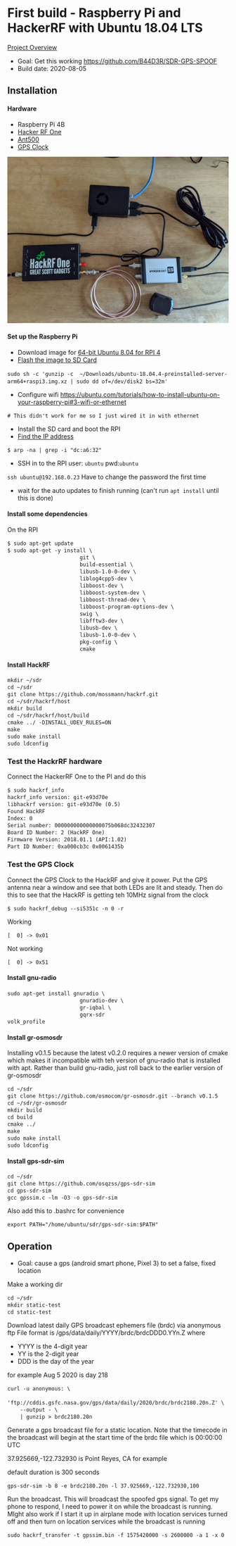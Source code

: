 # First build - Raspberry Pi and HackerRF with Ubuntu 18.04 LTS

[Project Overview](../README.md)

- Goal: Get this working https://github.com/B44D3R/SDR-GPS-SPOOF
- Build date:  2020-08-05

## Installation

#### Hardware
- Raspberry Pi 4B
- [Hacker RF One](https://greatscottgadgets.com/hackrf_)
- [Ant500](https://greatscottgadgets.com/ant500)
- [GPS Clock](http://www.leobodnar.com/shop/index.php?main_page=product_info&cPath=107&products_id=234)

![Hardware Configuration](IMG_20200805_065738.jpg)

#### Set up the Raspberry Pi
- Download image for [64-bit Ubuntu 8.04 for RPI 4](https://ubuntu.com/download/raspberry-pi)
- [Flash the image to SD Card](https://ubuntu.com/tutorials/create-an-ubuntu-image-for-a-raspberry-pi-on-macos#1-overview)

```sudo sh -c 'gunzip -c  ~/Downloads/ubuntu-18.04.4-preinstalled-server-arm64+raspi3.img.xz | sudo dd of=/dev/disk2 bs=32m'```
- Configure wifi https://ubuntu.com/tutorials/how-to-install-ubuntu-on-your-raspberry-pi#3-wifi-or-ethernet
```
# This didn't work for me so I just wired it in with ethernet
```
- Install the SD card and boot the RPI
- [Find the IP address](https://ubuntu.com/tutorials/how-to-install-ubuntu-on-your-raspberry-pi#4-boot-ubuntu-server)
```
$ arp -na | grep -i "dc:a6:32"
```
- SSH in to the RPI user: `ubuntu`  pwd:`ubuntu`

```ssh ubuntu@192.168.0.23```
Have to change the password the first time
 
- wait for the auto updates to finish running (can't run `apt install` until this is done)


#### Install some dependencies

On the RPI
```console
$ sudo apt-get update
$ sudo apt-get -y install \
                       git \
                       build-essential \
                       libusb-1.0-0-dev \
                       liblog4cpp5-dev \
                       libboost-dev \
                       libboost-system-dev \
                       libboost-thread-dev \
                       libboost-program-options-dev \
                       swig \
                       libfftw3-dev \
                       libusb-dev \
                       libusb-1.0-0-dev \
                       pkg-config \
                       cmake
```

#### Install HackRF
```console
mkdir ~/sdr
cd ~/sdr
git clone https://github.com/mossmann/hackrf.git
cd ~/sdr/hackrf/host
mkdir build
cd ~/sdr/hackrf/host/build
cmake ../ -DINSTALL_UDEV_RULES=ON
make
sudo make install
sudo ldconfig
```

### Test the HackrRF hardware
Connect the HackerRF One to the PI and do this
```
$ sudo hackrf_info
hackrf_info version: git-e93d70e
libhackrf version: git-e93d70e (0.5)
Found HackRF
Index: 0
Serial number: 000000000000000075b068dc32432307
Board ID Number: 2 (HackRF One)
Firmware Version: 2018.01.1 (API:1.02)
Part ID Number: 0xa000cb3c 0x0061435b
```

### Test the GPS Clock
Connect the GPS Clock to the HackRF and give it power.   Put the GPS antenna near a window and see that both LEDs are lit and steady.  Then do this to see that the HackRF is getting teh 10MHz signal from the clock 

```
$ sudo hackrf_debug --si5351c -n 0 -r
```
Working
```
[  0] -> 0x01
```

Not working
```
[  0] -> 0x51
```

#### Install gnu-radio

```console
sudo apt-get install gnuradio \
                       gnuradio-dev \
                       gr-iqbal \
                       gqrx-sdr
volk_profile
```

#### Install gr-osmosdr

Installing v0.1.5 because the latest v0.2.0 requires a newer version of cmake which makes it incompatible with teh version of gnu-radio that is installed with apt.   Rather than build gnu-radio, just roll back to the earlier version of gr-osmosdr
```console
cd ~/sdr
git clone https://github.com/osmocom/gr-osmosdr.git --branch v0.1.5
cd ~/sdr/gr-osmosdr
mkdir build
cd build
cmake ../
make
sudo make install
sudo ldconfig
```

#### Install gps-sdr-sim
```console
cd ~/sdr
git clone https://github.com/osqzss/gps-sdr-sim
cd gps-sdr-sim
gcc gpssim.c -lm -O3 -o gps-sdr-sim
```

Also add this to .bashrc for convenience
```console
export PATH="/home/ubuntu/sdr/gps-sdr-sim:$PATH"
```


## Operation

- Goal: cause a gps (android smart phone, Pixel 3) to set a false, fixed location

Make a working dir
```
cd ~/sdr
mkdir static-test
cd static-test
```

Download latest daily GPS broadcast ephemers file (brdc) via anonymous ftp
File format is /gps/data/daily/YYYY/brdc/brdcDDD0.YYn.Z
where 
- YYYY is the 4-digit year
- YY is the 2-digit year  
- DDD is the day of the year

for example Aug 5 2020 is day 218
```console
curl -u anonymous: \
    'ftp://cddis.gsfc.nasa.gov/gps/data/daily/2020/brdc/brdc2180.20n.Z' \
    --output - \
    | gunzip > brdc2180.20n
```

Generate a gps broadcast file for a static location.  Note that the timecode in the broadcast will begin 
at the start time of the brdc file which is 00:00:00 UTC 

37.925669,-122.732930 is Point Reyes, CA for example

default duration is 300 seconds

```console
gps-sdr-sim -b 8 -e brdc2180.20n -l 37.925669,-122.732930,100
```

Run the broadcast.  This will broadcast the spoofed gps signal. To get my phone to respond, I need to power it  on while the broadcast is running.  MIght also work if I start it up in airplane mode with location services turned off and then turn on location services while the broadcast is running


```console
sudo hackrf_transfer -t gpssim.bin -f 1575420000 -s 2600000 -a 1 -x 0
```